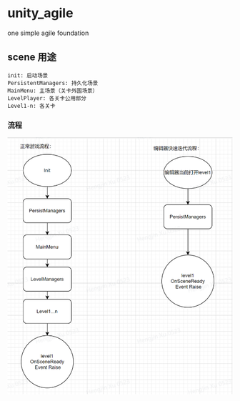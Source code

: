 # unity_agile
one simple agile foundation

## scene 用途
    init: 启动场景 
    PersistentManagers: 持久化场景 
    MainMenu: 主场景（关卡外围场景） 
    LevelPlayer: 各关卡公用部分 
    Level1-n: 各关卡 
### 流程
![](Docs/scene_flow.png)